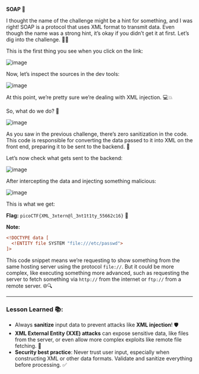 **SOAP 🧼**

I thought the name of the challenge might be a hint for something, and I was right! SOAP is a protocol that uses XML format to transmit data. Even though the name was a strong hint, it’s okay if you didn’t get it at first. Let’s dig into the challenge. 🕵️‍♂️

This is the first thing you see when you click on the link:

![image](https://github.com/user-attachments/assets/3d63519b-099d-4f34-97a7-a1710a19342d)

Now, let’s inspect the sources in the dev tools:

![image](https://github.com/user-attachments/assets/88062dc9-1ac8-4970-af2b-3e6a0ec4a6dd)

At this point, we’re pretty sure we’re dealing with XML injection. 💻💥

So, what do we do? 🤔

![image](https://github.com/user-attachments/assets/c4549db0-40ff-4a92-b91d-f8639c557846)

As you saw in the previous challenge, there’s zero sanitization in the code. This code is responsible for converting the data passed to it into XML on the front end, preparing it to be sent to the backend. 🚀

Let’s now check what gets sent to the backend:

![image](https://github.com/user-attachments/assets/a2330b3c-7dd5-4e81-8e61-94c8d0fee242)

After intercepting the data and injecting something malicious:

![image](https://github.com/user-attachments/assets/71dd523e-129b-4cc7-b086-056058e2d1d1)

This is what we get:

**Flag:** `picoCTF{XML_3xtern@l_3nt1t1ty_55662c16}` 🎉

**Note:**

```xml
<!DOCTYPE data [
  <!ENTITY file SYSTEM "file:///etc/passwd">
]>
```

This code snippet means we’re requesting to show something from the same hosting server using the protocol `file://`. But it could be more complex, like executing something more advanced, such as requesting the server to fetch something via `http://` from the internet or `ftp://` from a remote server. 🌐🔍

---

### Lesson Learned 📚:

- Always **sanitize** input data to prevent attacks like **XML injection**! 🛡️
- **XML External Entity (XXE) attacks** can expose sensitive data, like files from the server, or even allow more complex exploits like remote file fetching. 🚨
- **Security best practice**: Never trust user input, especially when constructing XML or other data formats. Validate and sanitize everything before processing. ✅

